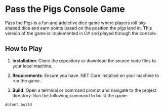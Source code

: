 # Pass the Pigs Console Game

Pass the Pigs is a fun and addictive dice game where players roll pig-shaped dice and earn points based on the position the pigs land in. This version of the game is implemented in C# and played through the console.

## How to Play

1. **Installation**: Clone the repository or download the source code files to your local machine.

2. **Requirements**: Ensure you have .NET Core installed on your machine to run the game.


3. **Build**: Open a terminal or command prompt and navigate to the project directory. Run the following command to build the game:

```shell
dotnet build
